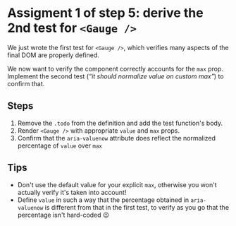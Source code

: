 # Assigment 1 of step 5: derive the 2nd test for `<Gauge />`

We just wrote the first test for `<Gauge />`, which verifies many aspects of the final DOM are properly defined.

We now want to verify the component correctly accounts for the `max` prop. Implement the second test (_“it should normalize value on custom max”_) to confirm that.

## Steps

1. Remove the `.todo` from the definition and add the test function's body.
2. Render `<Gauge />` with appropriate `value` and `max` props.
3. Confirm that the `aria-valuenow` attribute does reflect the normalized percentage of `value` over `max`

## Tips

- Don't use the default value for your explicit `max`, otherwise you won't actually verify it's taken into account!
- Define `value` in such a way that the percentage obtained in `aria-valuenow` is different from that in the first test, to verify as you go that the percentage isn't hard-coded 😉
